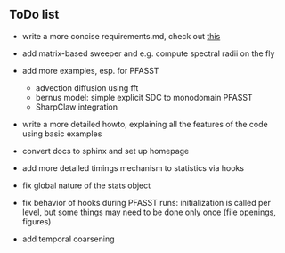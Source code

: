 ToDo list
---------
   
* write a more concise requirements.md, check out [this](https://pip.pypa.io/en/latest/reference/pip_freeze.html)

* add matrix-based sweeper and e.g. compute spectral radii on the fly

* add more examples, esp. for PFASST
    - advection diffusion using fft
    - bernus model: simple explicit SDC to monodomain PFASST
    - SharpClaw integration

* write a more detailed howto, explaining all the features of the code using basic examples

* convert docs to sphinx and set up homepage

* add more detailed timings mechanism to statistics via hooks

* fix global nature of the stats object

* fix behavior of hooks during PFASST runs: initialization is called per level, but some things may need to be done only once (file openings, figures)

* add temporal coarsening